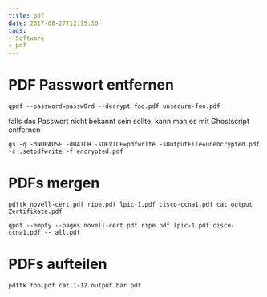 ```yaml
---
title: pdf
date: 2017-08-27T12:15:30
tags:
- Software
- pdf
---
```


# PDF Passwort entfernen

    qpdf --password=passw0rd --decrypt foo.pdf unsecure-foo.pdf

falls das Passwort nicht bekannt sein sollte, kann man es mit Ghostscript
entfernen

    gs -q -dNOPAUSE -dBATCH -sDEVICE=pdfwrite -sOutputFile=unencrypted.pdf -c .setpdfwrite -f encrypted.pdf

# PDFs mergen

    pdftk novell-cert.pdf ripe.pdf lpic-1.pdf cisco-ccna1.pdf cat output Zertifikate.pdf

    qpdf --empty --pages novell-cert.pdf ripe.pdf lpic-1.pdf cisco-ccna1.pdf -- all.pdf

# PDFs aufteilen

    pdftk foo.pdf cat 1-12 output bar.pdf
